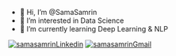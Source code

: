 - 👋 Hi, I’m @SamaSamrin
- 👀 I’m interested in Data Science
- 🌱 I’m currently learning Deep Learning & NLP

<a href="https://www.linkedin.com/in/samasamrin/" target="blank"><img src="https://img.shields.io/badge/LinkedIn-0077B5?style=for-the-badge&logo=linkedin&logoColor=white" alt="samasamrinLinkedin" /></a>
<a href="mailto:samasamrin@gmail.com" target="blank"><img src="https://img.shields.io/badge/Gmail-D14836?style=for-the-badge&logo=gmail&logoColor=white" alt="samasamrinGmail" /></a>
<!--- <a href="https://leetcode.com/SamaSamrin/" target="blank"><img src="leetcode_icon_100.png" alt="samasamrinLeetCode" /></a> --->

<!---
SamaSamrin/SamaSamrin is a ✨ special ✨ repository because its `README.md` (this file) appears on your GitHub profile.
You can click the Preview link to take a look at your changes.
--->
